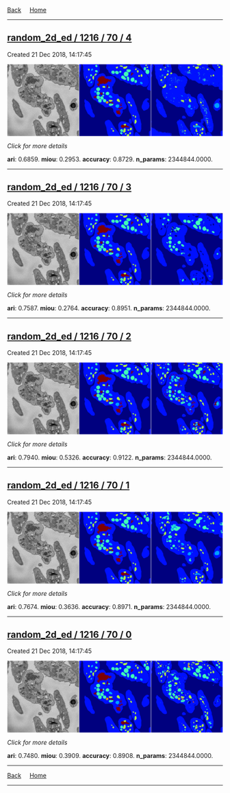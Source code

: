 
[Back](..)&nbsp;&nbsp;&nbsp;&nbsp;&nbsp;[Home](https://leapmanlab.github.io/snapshots)

---

<div class="summary"><a href="4"><h2>random_2d_ed / 1216 / 70 / 4</h2></a><p>Created 21 Dec 2018, 14:17:45
</p><a href="4"><img src="4/media/summary.png" align="center"></a><p>
<i>Click for more details</i>
</p></div>

**ari**: 0.6859. **miou**: 0.2953. **accuracy**: 0.8729. **n_params**: 2344844.0000. 

---

<div class="summary"><a href="3"><h2>random_2d_ed / 1216 / 70 / 3</h2></a><p>Created 21 Dec 2018, 14:17:45
</p><a href="3"><img src="3/media/summary.png" align="center"></a><p>
<i>Click for more details</i>
</p></div>

**ari**: 0.7587. **miou**: 0.2764. **accuracy**: 0.8951. **n_params**: 2344844.0000. 

---

<div class="summary"><a href="2"><h2>random_2d_ed / 1216 / 70 / 2</h2></a><p>Created 21 Dec 2018, 14:17:45
</p><a href="2"><img src="2/media/summary.png" align="center"></a><p>
<i>Click for more details</i>
</p></div>

**ari**: 0.7940. **miou**: 0.5326. **accuracy**: 0.9122. **n_params**: 2344844.0000. 

---

<div class="summary"><a href="1"><h2>random_2d_ed / 1216 / 70 / 1</h2></a><p>Created 21 Dec 2018, 14:17:45
</p><a href="1"><img src="1/media/summary.png" align="center"></a><p>
<i>Click for more details</i>
</p></div>

**ari**: 0.7674. **miou**: 0.3636. **accuracy**: 0.8971. **n_params**: 2344844.0000. 

---

<div class="summary"><a href="0"><h2>random_2d_ed / 1216 / 70 / 0</h2></a><p>Created 21 Dec 2018, 14:17:45
</p><a href="0"><img src="0/media/summary.png" align="center"></a><p>
<i>Click for more details</i>
</p></div>

**ari**: 0.7480. **miou**: 0.3909. **accuracy**: 0.8908. **n_params**: 2344844.0000. 

---

[Back](..)&nbsp;&nbsp;&nbsp;&nbsp;&nbsp;[Home](https://leapmanlab.github.io/snapshots)

---